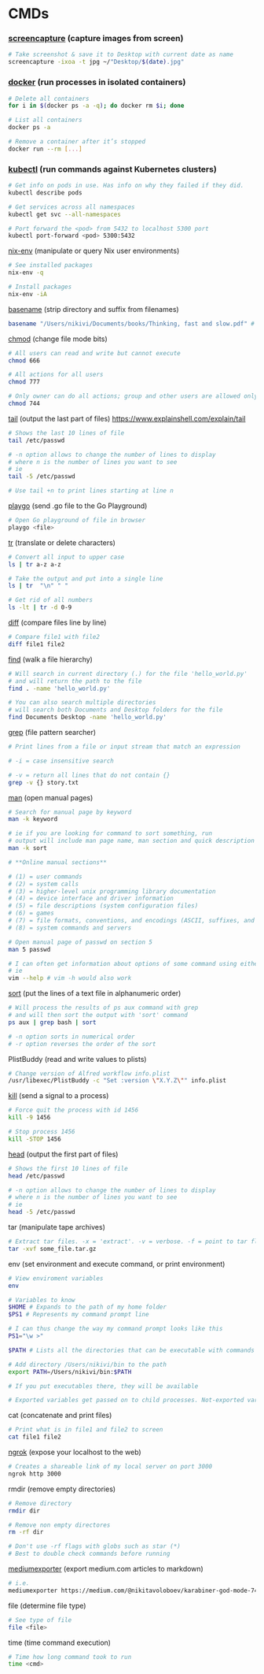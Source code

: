 # CMDs

### [screencapture](https://ss64.com/osx/screencapture.html) (capture images from screen)

```bash
# Take screenshot & save it to Desktop with current date as name
screencapture -ixoa -t jpg ~/"Desktop/$(date).jpg"
```

### [docker](https://github.com/docker/cli) (run processes in isolated containers)

```bash
# Delete all containers
for i in $(docker ps -a -q); do docker rm $i; done

# List all containers
docker ps -a

# Remove a container after it’s stopped
docker run --rm [...]
```

### [kubectl](https://kubernetes.io/docs/reference/kubectl/overview/) (run commands against Kubernetes clusters)

```bash
# Get info on pods in use. Has info on why they failed if they did.
kubectl describe pods

# Get services across all namespaces
kubectl get svc --all-namespaces

# Port forward the <pod> from 5432 to localhost 5300 port
kubectl port-forward <pod> 5300:5432
```

[nix-env](https://nixos.wiki/wiki/Nix-env) (manipulate or query Nix user environments)

```bash
# See installed packages
nix-env -q

# Install packages
nix-env -iA
```

[basename](https://www.explainshell.com/explain/1/basename) (strip directory and suffix from filenames)

```bash
basename "/Users/nikivi/Documents/books/Thinking, fast and slow.pdf" # => Thinking, fast and slow.pdf
```

[chmod](https://www.explainshell.com/explain/1/chmod) (change file mode bits)

```bash
# All users can read and write but cannot execute
chmod 666

# All actions for all users
chmod 777

# Only owner can do all actions; group and other users are allowed only to read
chmod 744
```

[tail](https://www.explainshell.com/explain/1/tail) (output the last part of files) https://www.explainshell.com/explain/tail

```bash
# Shows the last 10 lines of file
tail /etc/passwd

# -n option allows to change the number of lines to display
# where n is the number of lines you want to see
# ie
tail -5 /etc/passwd

# Use tail +n to print lines starting at line n
```

[playgo](https://github.com/plutov/playgo) (send .go file to the Go Playground)

```bash
# Open Go playground of file in browser
playgo <file>
```

[tr](https://www.explainshell.com/explain/tr) (translate or delete characters)

```bash
# Convert all input to upper case
ls | tr a-z a-z

# Take the output and put into a single line
ls | tr  "\n" " "

# Get rid of all numbers
ls -lt | tr -d 0-9
```

[diff](https://www.explainshell.com/explain/diff) (compare files line by line)

```bash
# Compare file1 with file2
diff file1 file2
```

[find](https://www.explainshell.com/explain/find) (walk a file hierarchy)

```bash
# Will search in current directory (.) for the file 'hello_world.py'
# and will return the path to the file
find . -name 'hello_world.py'

# You can also search multiple directories
# will search both Documents and Desktop folders for the file
find Documents Desktop -name 'hello_world.py'
```

[grep](https://www.explainshell.com/explain/grep) (file pattern searcher)

```bash
# Print lines from a file or input stream that match an expression

# -i = case insensitive search

# -v = return all lines that do not contain {}
grep -v {} story.txt
```

[man](https://www.explainshell.com/explain/man) (open manual pages)

```bash
# Search for manual page by keyword
man -k keyword

# ie if you are looking for command to sort something, run
# output will include man page name, man section and quick description
man -k sort

# **Online manual sections**

# (1) = user commands
# (2) = system calls
# (3) = higher-level unix programming library documentation
# (4) = device interface and driver information
# (5) = file descriptions (system configuration files)
# (6) = games
# (7) = file formats, conventions, and encodings (ASCII, suffixes, and so on)
# (8) = system commands and servers

# Open manual page of passwd on section 5
man 5 passwd

# I can often get information about options of some command using either --help or -h flags
# ie
vim --help # vim -h would also work
```

[sort](https://www.explainshell.com/explain/sort) (put the lines of a text file in alphanumeric order)

```bash
# Will process the results of ps aux command with grep
# and will then sort the output with 'sort' command
ps aux | grep bash | sort

# -n option sorts in numerical order
# -r option reverses the order of the sort
```

PlistBuddy (read and write values to plists)

```bash
# Change version of Alfred workflow info.plist
/usr/libexec/PlistBuddy -c "Set :version \"X.Y.Z\"" info.plist
```

[kill](https://www.explainshell.com/explain/kill) (send a signal to a process)

```bash
# Force quit the process with id 1456
kill -9 1456

# Stop process 1456
kill -STOP 1456
```

[head](https://www.explainshell.com/explain/head) (output the first part of files)

```bash
# Shows the first 10 lines of file
head /etc/passwd

# -n option allows to change the number of lines to display
# where n is the number of lines you want to see
# ie
head -5 /etc/passwd
```

tar (manipulate tape archives)

```bash
# Extract tar files. -x = 'extract'. -v = verbose. -f = point to tar fle
tar -xvf some_file.tar.gz
```

env (set environment and execute command, or print environment)

```bash
# View enviroment variables
env

# Variables to know
$HOME # Expands to the path of my home folder
$PS1 # Represents my command prompt line

# I can thus change the way my command prompt looks like this
PS1="\w >"

$PATH # Lists all the directories that can be executable with commands

# Add directory /Users/nikivi/bin to the path
export PATH=/Users/nikivi/bin:$PATH

# If you put executables there, they will be available

# Exported variables get passed on to child processes. Not-exported variables do not.
```

cat (concatenate and print files)

```bash
# Print what is in file1 and file2 to screen
cat file1 file2
```

[ngrok](https://github.com/bubenshchykov/ngrok) (expose your localhost to the web)

```bash
# Creates a shareable link of my local server on port 3000
ngrok http 3000
```

rmdir (remove empty directories)

```bash
# Remove directory
rmdir dir

# Remove non empty directores
rm -rf dir

# Don't use -rf flags with globs such as star (*)
# Best to double check commands before running
```

[mediumexporter](https://github.com/xdamman/mediumexporter) (export medium.com articles to markdown)

```bash
# i.e.
mediumexporter https://medium.com/@nikitavoloboev/karabiner-god-mode-7407a5ddc8f6 > medium_post.md
```

file (determine file type)

```bash
# See type of file
file <file>
```

time (time command execution)

```bash
# Time how long command took to run
time <cmd>
```
